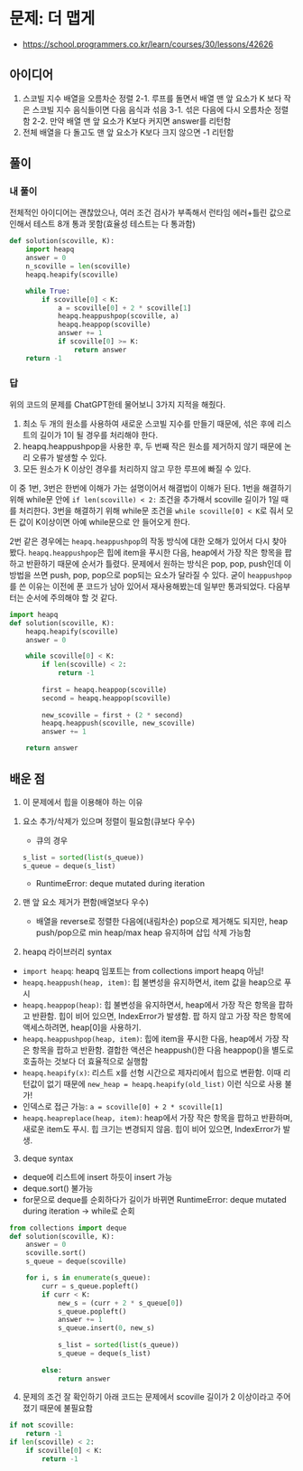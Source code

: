 # 문제: 더 맵게
- https://school.programmers.co.kr/learn/courses/30/lessons/42626

## 아이디어 
1. 스코빌 지수 배열을 오름차순 정렬
2-1. 루프를 돌면서 배열 맨 앞 요소가 K 보다 작은 스코빌 지수 음식들이면 다음 음식과 섞음
3-1. 섞은 다음에 다시 오름차순 정렬함
2-2. 만약 배열 맨 앞 요소가 K보다 커지면 answer를 리턴함
4. 전체 배열을 다 돌고도 맨 앞 요소가 K보다 크지 않으면 -1 리턴함

## 풀이

### 내 풀이
전체적인 아이디어는 괜찮았으나, 여러 조건 검사가 부족해서 런타임 에러+틀린 값으로 인해서 테스트 8개 통과 못함(효율성 테스트는 다 통과함)
```python
def solution(scoville, K):
    import heapq
    answer = 0
    n_scoville = len(scoville)
    heapq.heapify(scoville) 

    while True:
        if scoville[0] < K:
            a = scoville[0] + 2 * scoville[1]
            heapq.heappushpop(scoville, a)
            heapq.heappop(scoville)
            answer += 1
            if scoville[0] >= K:
                return answer
    return -1
```


### 답
위의 코드의 문제를 ChatGPT한테 물어보니 3가지 지적을 해줬다.
1. 최소 두 개의 원소를 사용하여 새로운 스코빌 지수를 만들기 때문에, 섞은 후에 리스트의 길이가 1이 될 경우를 처리해야 한다.
2. heapq.heappushpop을 사용한 후, 두 번째 작은 원소를 제거하지 않기 때문에 논리 오류가 발생할 수 있다.
3. 모든 원소가 K 이상인 경우를 처리하지 않고 무한 루프에 빠질 수 있다.

이 중 1번, 3번은 한번에 이해가 가는 설명이어서 해결법이 이해가 된다.
1번을 해결하기 위해 while문 안에 `if len(scoville) < 2:` 조건을 추가해서 scoville 길이가 1일 때를 처리한다.
3번을 해결하기 위해 while문 조건을 `while scoville[0] < K`로 줘서 모든 값이 K이상이면 아예 while문으로 안 들어오게 한다.

2번 같은 경우에는 `heapq.heappushpop`의 작동 방식에 대한 오해가 있어서 다시 찾아봤다. `heapq.heappushpop`은 힙에 item을 푸시한 다음, heap에서 가장 작은 항목을 팝하고 반환하기 때문에 순서가 틀렸다. 문제에서 원하는 방식은 pop, pop, push인데 이 방법을 쓰면 push, pop, pop으로 pop되는 요소가 달라질 수 있다. 굳이 `heappushpop`를 쓴 이유는 이전에 푼 코드가 남아 있어서 재사용해봤는데 일부만 통과되었다. 다음부터는 순서에 주의해야 할 것 같다.


```python
import heapq
def solution(scoville, K):
    heapq.heapify(scoville)
    answer = 0

    while scoville[0] < K:
        if len(scoville) < 2:
            return -1
        
        first = heapq.heappop(scoville)
        second = heapq.heappop(scoville)
        
        new_scoville = first + (2 * second)
        heapq.heappush(scoville, new_scoville)
        answer += 1

    return answer
```

## 배운 점
1. 이 문제에서 힙을 이용해야 하는 이유

1) 요소 추가/삭제가 있으며 정렬이 필요함(큐보다 우수)

    - 큐의 경우
    ```python
    s_list = sorted(list(s_queue))
    s_queue = deque(s_list)
    ```
    -  RuntimeError: deque mutated during iteration

2) 맨 앞 요소 제거가 편함(배열보다 우수)
    - 배열을 reverse로 정렬한 다음에(내림차순) pop으로 제거해도 되지만, heap push/pop으로 min heap/max heap 유지하며 삽입 삭제 가능함

2. heapq 라이브러리 syntax
- `import heapq`: heapq 임포트는 from collections import heapq 아님!
- `heapq.heappush(heap, item)`: 힙 불변성을 유지하면서, item 값을 heap으로 푸시
- `heapq.heappop(heap)`: 힙 불변성을 유지하면서, heap에서 가장 작은 항목을 팝하고 반환함. 힙이 비어 있으면, IndexError가 발생함. 팝 하지 않고 가장 작은 항목에 액세스하려면, heap[0]을 사용하기.
- `heapq.heappushpop(heap, item)`: 힙에 item을 푸시한 다음, heap에서 가장 작은 항목을 팝하고 반환함. 결합한 액션은 heappush()한 다음 heappop()을 별도로 호출하는 것보다 더 효율적으로 실행함
- `heapq.heapify(x)`: 리스트 x를 선형 시간으로 제자리에서 힙으로 변환함. 이때 리턴값이 없기 때문에 `new_heap = heapq.heapify(old_list)` 이런 식으로 사용 불가!
- 인덱스로 접근 가능: `a = scoville[0] + 2 * scoville[1]`
- `heapq.heapreplace(heap, item)`: heap에서 가장 작은 항목을 팝하고 반환하며, 새로운 item도 푸시. 힙 크기는 변경되지 않음. 힙이 비어 있으면, IndexError가 발생.

3. deque syntax
- deque에 리스트에 insert 하듯이 insert 가능
- deque.sort() 불가능
- for문으로 deque를 순회하다가 길이가 바뀌면 RuntimeError: deque mutated during iteration -> while로 순회

```python
from collections import deque
def solution(scoville, K):
    answer = 0
    scoville.sort()
    s_queue = deque(scoville)

    for i, s in enumerate(s_queue):
        curr = s_queue.popleft()
        if curr < K:
            new_s = (curr + 2 * s_queue[0])
            s_queue.popleft()
            answer += 1
            s_queue.insert(0, new_s)
            
            s_list = sorted(list(s_queue))
            s_queue = deque(s_list)
            
        else:
            return answer
```

4. 문제의 조건 잘 확인하기
아래 코드는 문제에서 scoville 길이가 2 이상이라고 주어졌기 때문에 불필요함
```python
if not scoville: 
    return -1
if len(scoville) < 2:
    if scoville[0] < K:
        return -1
```